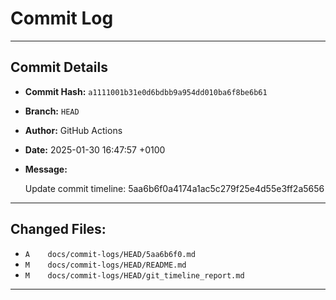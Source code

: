 # Commit Log

---

## Commit Details

- **Commit Hash:**   `a1111001b31e0d6bdbb9a954dd010ba6f8be6b61`
- **Branch:**        `HEAD`
- **Author:**        GitHub Actions
- **Date:**          2025-01-30 16:47:57 +0100
- **Message:**

  Update commit timeline: 5aa6b6f0a4174a1ac5c279f25e4d55e3ff2a5656

---

## Changed Files:

- `A	docs/commit-logs/HEAD/5aa6b6f0.md`
- `M	docs/commit-logs/HEAD/README.md`
- `M	docs/commit-logs/HEAD/git_timeline_report.md`

---
